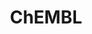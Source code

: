 ---
bigquery: https://console.cloud.google.com/bigquery?p=patents-public-data&d=ebi_chembl&page=dataset
citation: '"The ChEMBL database in 2017." Anna Gaulton, Anne Hersey, Michał Nowotka,
  A Patrícia Bento, Jon Chambers, David Mendez, Prudence Mutowo, Francis Atkinson,
  Louisa J Bellis, Elena Cibrián-Uhalte, Mark Davies, Nathan Dedman, Anneli Karlsson,
  María Paula Magariños, John P Overington, George Papadatos, Ines Smit, Andrew R
  Leach Nucleic acids Research (2017) 45 (Database Issue), D945-D954'
contributors: European Bioinformatics Institute
cost: None
description: ChEMBL Data is a manually curated database of small molecules used in
  drug discovery, including information about existing patented drugs.
documentation: 'schema: https://www.ebi.ac.uk/chembl/db_schema


  '
last_edit: 04/09/2022, 04:32:46
location: https://console.cloud.google.com/marketplace/product/google_patents_public_datasets/chembl
maintained_by: EMBL-EBI, an outstation of European Molecular Biology Laboratory
related_publications: '

  ChEMBL: towards direct deposition of bioassay data.


  Mendez D, Gaulton A, Bento AP, Chambers J, De Veij M, Félix E, Magariños MP, Mosquera
  JF, Mutowo P, Nowotka M, Gordillo-Marañón M, Hunter F, Junco L, Mugumbate G, Rodriguez-Lopez
  M, Atkinson F, Bosc N, Radoux CJ, Segura-Cabrera A, Hersey A, Leach AR.


  — Nucleic Acids Res. 2019; 47(D1):D930-D940. doi: 10.1093/nar/gky1075

  '
schema_fields:
- parameter_type
- prod_pat_id
- warnref_id
- met_id
- entity_id
- hbd
- cell_source_tissue
- protein_class_desc
- active_molregno
- stem_class
- black_box_warning
- dosed_ingredient
- assay_id
- value
- mol_atc_id
- patent_use_code
- doc_type
- who_extra
- country
- co_stem_id
- efo_term
- updated_by
- published_relation
- warning_type
- warning_description
- molregno
- action_type
- domain_id
- acd_most_bpka
- mechanism_of_action
- irac_class_id
- metabolite_record_id
- published_value
- start_position
- met_comment
- relationship_desc
- actsm_id
- molecular_species
- acd_most_apka
- strength
- innovator_company
- le
- last_page
- species_group_flag
- mol_frac_id
- mc_target_type
- helm_notation
- level4
- tid
- mol_hrac_id
- std_act_id
- cell_ontology_id
- stat
- topical
- published_units
- sequence_md5sum
- first_in_class
- substrate_record_id
- l4
- l6
- protclasssyn_id
- natural_product
- synonyms
- approval_date
- compound_name
- withdrawn_class
- usan_stem_id
- publication_number
- go_id
- qed_weighted
- parent_id
- targcomp_id
- rtb
- frac_code
- predbind_id
- efo_id
- ddd_comment
- sequence
- frac_class_id
- relationship
- heavy_atoms
- pchembl_value
- patent_expire_date
- standard_relation
- level2
- qudt_units
- research_stem
- status
- standard_inchi_key
- molsyn_id
- therapeutic_flag
- assay_desc
- relation
- pubmed_id
- level4_description
- num_ro5_violations
- ref_id
- cell_id
- submission_date
- cpd_str_alert_id
- warning_year
- smarts
- sitecomp_id
- drugind_id
- accession
- subgroup
- version
- tissue_id
- mc_target_name
- as_id
- ddd_admr
- usan_stem_definition
- doc_id
- creation_date
- aromatic_rings
- enzyme_tid
- source_domain_id
- targrel_id
- atc_code
- priority
- domain_name
- assay_tax_id
- site_name
- data_validity_comment
- drug_record_id
- journal
- metref_id
- full_mwt
- upper_value
- prediction_method
- assay_subcellular_fraction
- sei
- acd_logd
- bao_id
- full_molformula
- formulation_id
- parent_go_id
- assay_test_type
- product_id
- applicant_full_name
- src_id
- irac_code
- tbl
- component_type
- warning_id
- standard_units
- level5
- enzyme_name
- mecref_id
- organism
- disease_efficacy
- year
- prodrug
- doi
- hba_lipinski
- src_description
- bao_endpoint
- chebi_par_id
- availability_type
- assay_tissue
- aspect
- target_mapping
- short_name
- activity_comment
- assay_category
- bao_format
- usan_substem
- uo_units
- assay_strain
- stem
- parenteral
- standard_flag
- bei
- name
- withdrawn_year
- level3
- patent_id
- cx_logp
- title
- warning_country
- end_position
- downgraded
- chirality
- path
- hrac_class_id
- inorganic_flag
- ass_cls_map_id
- alert_set_id
- mol_irac_id
- hbd_lipinski
- withdrawn_country
- syn_type
- pref_name
- assay_param_id
- volume
- parent_molregno
- cx_most_apka
- mec_id
- units
- mechanism_comment
- comments
- ref_url
- src_short_name
- cl_lincs_id
- published_type
- alert_id
- alogp
- uberon_id
- compound_key
- component_id
- level1
- cell_description
- cidx
- chembl_id
- src_assay_id
- dosage_form
- oc_id
- domain_type
- log_id
- normal_range_max
- abstract
- usan_year
- entity_type
- related_tid
- ref_type
- standard_text_value
- assay_type
- ingredient
- confidence_score
- isoform
- cell_source_tax_id
- standard_type
- company
- mesh_id
- aidx
- variant_id
- indication_class
- mutation
- cx_most_bpka
- source
- mc_target_accession
- caloha_id
- drug_product_flag
- who_name
- patent_no
- type
- cx_logd
- ddd_units
- num_alerts
- nda_type
- assay_organism
- ddd_id
- direct_interaction
- bto_id
- hba
- standard_value
- protein_class_id
- binding_site_comment
- class_type
- molecule_type
- db_source
- rgid
- max_phase_for_ind
- active_ingredient
- first_approval
- num_lipinski_ro5_violations
- selectivity_comment
- lle
- mesh_heading
- psa
- l2
- compsyn_id
- assay_source
- structure_type
- activity_id
- annotation
- potential_duplicate
- l8
- last_active
- clo_id
- parameter_value
- db_version
- mc_tax_id
- warning_class
- l5
- result_flag
- normal_range_min
- assay_cell_type
- pathway_id
- description
- first_page
- standard_inchi
- withdrawn_flag
- ad_type
- tid_fixed
- text_value
- parent_type
- molfile
- record_id
- ap_id
- src_compound_id
- mc_organism
- activity_count
- res_stem_id
- component_synonym
- curation_comment
- ddd_value
- comp_go_id
- l1
- set_name
- level1_description
- biocomp_id
- domain_description
- assay_class_id
- route
- class_level
- met_conversion
- polymer_flag
- acd_logp
- cellosaurus_id
- target_type
- target_desc
- oral
- confidence
- tax_id
- idx
- site_id
- level3_description
- drug_substance_flag
- level2_description
- mw_monoisotopic
- l3
- ridx
- curated_by
- job_id
- protein_class_synonym
- authors
- cell_source_organism
- orig_description
- ro3_pass
- alert_name
- cell_name
- homologue
- max_phase
- l7
- issue
- label
- molecular_mechanism
- toid
- site_residues
- standard_upper_value
- indref_id
- major_class
- comp_class_id
- previous_company
- mw_freebase
- canonical_smiles
- delist_flag
- updated_on
- pathway_key
- trade_name
- relationship_type
- withdrawn_reason
- hrac_code
- usan_stem
- compd_id
- smid
- definition
shortname: chembl
tags:
- biotechnology
- health
- chemical
- bioinformatics
- medical
terms_of_use: CC BY-SA 3.0
title: ChEMBL
uuid: e232a192-965c-4ec9-904c-155b6dfe56c5
---